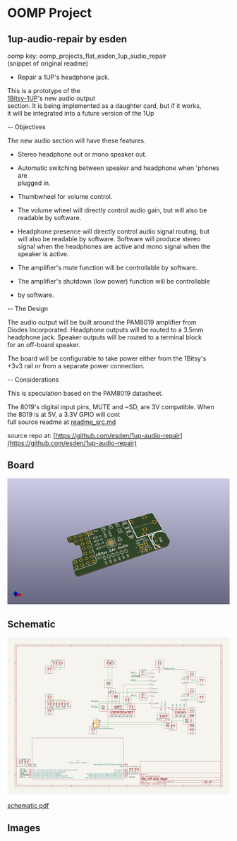 # OOMP Project  
## 1up-audio-repair  by esden  
  
oomp key: oomp_projects_flat_esden_1up_audio_repair  
(snippet of original readme)  
  
- Repair a 1UP's headphone jack.  
  
This is a prototype of the  
[1Bitsy-1UP](https://github.com/1Bitsy/1bitsy-1up)'s new audio output  
section.  It is being implemented as a daughter card, but if it works,  
it will be integrated into a future version of the 1Up  
  
  
-- Objectives  
  
The new audio section will have these features.  
  
 * Stereo headphone out or mono speaker out.  
  
* Automatic switching between speaker and headphone when 'phones are  
   plugged in.  
  
* Thumbwheel for volume control.  
  
* The volume wheel will directly control audio gain, but will also be  
  readable by software.  
  
* Headphone presence will directly control audio signal routing, but  
  will also be readable by software. Software will produce stereo  
  signal when the headphones are active and mono signal when the  
  speaker is active.  
  
* The amplifier's mute function will be controllable by software.  
  
* The amplifier's shutdown (low power) function will be controllable  
* by software.  
  
  
-- The Design  
  
The audio output will be built around the PAM8019 amplifier from  
Diodes Incorporated.  Headphone outputs will be routed to a 3.5mm  
headphone jack.  Speaker outputs will be routed to a terminal block  
for an off-board speaker.  
  
The board will be configurable to take power either from the 1Bitsy's  
+3v3 rail or from a separate power connection.  
  
  
-- Considerations  
  
This is speculation based on the PAM8019 datasheet.  
  
The 8019's digital input pins, MUTE and ~SD, are 3V compatible.  When  
the 8019 is at 5V, a 3.3V GPIO will cont  
  full source readme at [readme_src.md](readme_src.md)  
  
source repo at: [https://github.com/esden/1up-audio-repair](https://github.com/esden/1up-audio-repair)  
## Board  
  
[![working_3d.png](working_3d_600.png)](working_3d.png)  
## Schematic  
  
[![working_schematic.png](working_schematic_600.png)](working_schematic.png)  
  
[schematic pdf](working_schematic.pdf)  
## Images  
